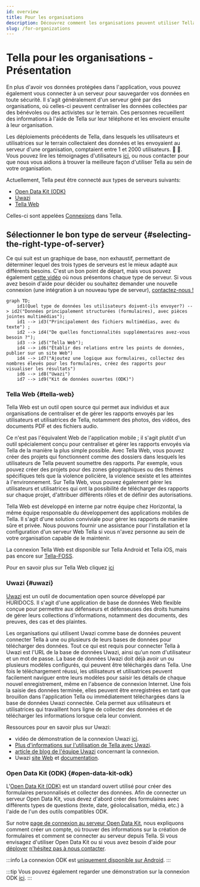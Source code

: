 ```yaml
---
id: overview
title: Pour les organisations
description: Découvrez comment les organisations peuvent utiliser Tella pour des processus de recherche, de plaidoyer ou de responsabilité.
slug: /for-organizations
---
```


# Tella pour les organisations - Présentation

En plus d'avoir vos données protégées dans l'application, vous pouvez également vous connecter à un serveur pour sauvegarder vos données en toute sécurité. Il s'agit généralement d'un serveur géré par des organisations, où celles-ci peuvent centraliser les données collectées par des bénévoles ou des activistes sur le terrain. Ces personnes recueillent des informations à l'aide de Tella sur leur téléphone et les envoient ensuite à leur organisation.

Les déploiements précédents de Tella, dans lesquels les utilisateurs et utilisatrices sur le terrain collectaient des données et les envoyaient au serveur d'une organisation, comptaient entre 1 et 2000 utilisateurs. 📲 📡. Vous pouvez lire les témoignages d'utilisateurs [ici](/user-stories), ou nous contacter pour que nous vous aidions à trouver la meilleure façon d'utiliser Tella au sein de votre organisation.

Actuellement, Tella peut être connecté aux types de serveurs suivants:

* [Open Data Kit (ODK)](#open-data-kit-odk)
* [Uwazi](#uwazi)
* [Tella Web](#tella-web)

Celles-ci sont appelées [Connexions](/features#connecting-to-servers) dans Tella.


## Sélectionner le bon type de serveur {#selecting-the-right-type-of-server}

Ce qui suit est un graphique de base, non exhaustif, permettant de déterminer lequel des trois types de serveurs est le mieux adapté aux différents besoins. C'est un bon point de départ, mais vous pouvez également [cette vidéo](/video-tutorials#connections-full-video) où nous présentons chaque type de serveur. Si vous avez besoin d'aide pour décider ou souhaitez demander une nouvelle connexion (une intégration à un nouveau type de serveur), [contactez-nous !](/contact-us)

```mermaid
graph TD;
    id1(Quel type de données les utilisateurs doivent-ils envoyer?) --> id2("Données principalement structurées (formulaires), avec pièces jointes multimédias");
    id1 --> id3("Principalement des fichiers multimédias, avec du texte") ;
    id2 --> id4("De quelles fonctionnalités supplémentaires avez-vous besoin ?");
    id3 --> id5("Tella Web");
    id4 --> id6("Établir des relations entre les points de données, publier sur un site Web")
    id4 --> id7("Ajoutez une logique aux formulaires, collectez des nombres élevés pour les formulaires, créez des rapports pour visualiser les résultats")
    id6 --> id8("Uwazi")
    id7 --> id9("Kit de données ouvertes (ODK)")
```

### Tella Web {#tella-web}

Tella Web est un outil open source qui permet aux individus et aux organisations de centraliser et de gérer les rapports envoyés par les utilisateurs et utilisatrices de Tella, notamment des photos, des vidéos, des documents PDF et des fichiers audio.

Ce n'est pas l'équivalent Web de l'application mobile ; il s'agit plutôt d'un outil spécialement conçu pour centraliser et gérer les rapports envoyés via Tella de la manière la plus simple possible. Avec Tella Web, vous pouvez créer des projets qui fonctionnent comme des dossiers dans lesquels les utilisateurs de Tella peuvent soumettre des rapports. Par exemple, vous pouvez créer des projets pour des zones géographiques ou des thèmes spécifiques tels que la violence policière, la violence sexiste et les atteintes à l'environnement. Sur Tella Web, vous pouvez également gérer les utilisateurs et utilisatrices qui ont la possibilité de télécharger des rapports sur chaque projet, d'attribuer différents rôles et de définir des autorisations.

Tella Web est développé en interne par notre équipe chez Horizontal, la même équipe responsable du développement des applications mobiles de Tella. Il s'agit d'une solution conviviale pour gérer les rapports de manière sûre et privée. Nous pouvons fournir une assistance pour l'installation et la configuration d'un serveur Web Tella si vous n'avez personne au sein de votre organisation capable de le maintenir.

La connexion Tella Web est disponible sur Tella Android et Tella iOS, mais pas encore sur [Tella-FOSS](/faq#is-tella-available-on-f-droid).

Pour en savoir plus sur Tella Web cliquez [ici](/tella-web)


### Uwazi {#uwazi}

[Uwazi](/uwazi) est un outil de documentation open source développé par HURIDOCS. Il s'agit d'une application de base de données Web flexible conçue pour permettre aux défenseurs et défenseuses des droits humains de gérer leurs collections d'informations, notamment des documents, des preuves, des cas et des plaintes.

Les organisations qui utilisent Uwazi comme base de données peuvent connecter Tella à une ou plusieurs de leurs bases de données pour télécharger des données. Tout ce qui est requis pour connecter Tella à Uwazi est l'URL de la base de données Uwazi, ainsi qu'un nom d'utilisateur et un mot de passe. La base de données Uwazi doit déjà avoir un ou plusieurs modèles configurés, qui peuvent être téléchargés dans Tella. Une fois le téléchargement réussi, les utilisateurs et utilisatrices peuvent facilement naviguer entre leurs modèles pour saisir les détails de chaque nouvel enregistrement, même en l'absence de connexion Internet. Une fois la saisie des données terminée, elles peuvent être enregistrées en tant que brouillon dans l'application Tella ou immédiatement téléchargées dans la base de données Uwazi connectée. Cela permet aux utilisateurs et utilisatrices qui travaillent hors ligne de collecter des données et de télécharger les informations lorsque cela leur convient.

Ressources pour en savoir plus sur Uwazi:
* vidéo de démonstration de la connexion Uwazi [ici](/video-tutorials#uwazi).
* [Plus d'informations sur l'utilisation de Tella avec Uwazi](/uwazi).
* [article de blog de l'équipe Uwazi](https://huridocs.org/2022/07/the-new-tella-app-lets-uwazi-users-document-violations-safely-and-while-offline/)  concernant la connexion.
* Uwazi [site Web](https://uwazi.io/) et [documentation](https://uwazi.readthedocs.io/en/latest/).



### Open Data Kit (ODK) {#open-data-kit-odk}

L'[Open Data Kit (ODK)](https://getodk.org/) est un standard ouvert utilisé pour créer des formulaires personnalisés et collecter des données. Afin de connecter un serveur Open Data Kit, vous devez d'abord créer des formulaires avec différents types de questions (texte, date, géolocalisation, média, etc.) à l'aide de l'un des outils compatibles ODK.

Sur notre [page de connexion au serveur Open Data Kit](/odk), nous expliquons comment créer un compte, où trouver des informations sur la création de formulaires et comment se connecter au serveur depuis Tella. Si vous envisagez d'utiliser Open Data Kit ou si vous avez besoin d'aide pour [déployer](/faq#deploying-tella) [n'hésitez pas à nous contacter](/contact-us). 


:::info
La connexion ODK est [uniquement disponible sur Android](/features).
:::

:::tip
Vous pouvez également regarder une démonstration sur la connexion ODK [ici](/video-tutorials#open-data-kit).
:::

